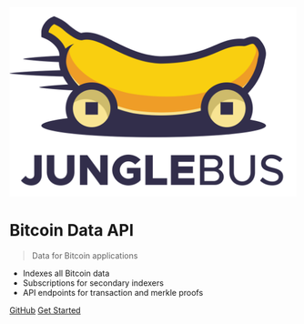 <!-- _coverpage.md -->

![logo](_media/JungleBusLogoDark.svg)

# Bitcoin Data API

> Data for Bitcoin applications

-   Indexes all Bitcoin data
-   Subscriptions for secondary indexers
-   API endpoints for transaction and merkle proofs

[GitHub](https://github.com/GorillaPool/js-junglebus)
[Get Started](#junglebus)
